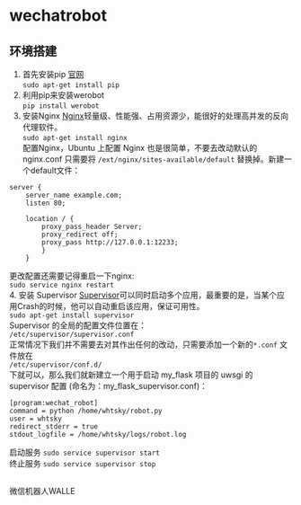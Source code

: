 # wechatrobot
## 环境搭建

1. 首先安装pip [官网](http://pypi.python.org)  
`sudo apt-get install pip`  
2. 利用pip来安装werobot  
`pip install werobot`  
3. 安装Nginx [Nginx](http://nginx.com/)轻量级、性能强、占用资源少，能很好的处理高并发的反向代理软件。  
`sudo apt-get install nginx`  
配置Nginx，Ubuntu 上配置 Nginx 也是很简单，不要去改动默认的 nginx.conf 只需要将
`/ext/nginx/sites-available/default`
替换掉。新建一个default文件：
```
server {
	server_name example.com;
	listen 80;

	location / {
    	proxy_pass_header Server;
        proxy_redirect off;
        proxy_pass http://127.0.0.1:12233;
    	}
	}
```

更改配置还需要记得重启一下nginx:  
`sudo service nginx restart`  
4. 安装 Supervisor
[Supervisor]( http://supervisord.org/configuration.html)可以同时启动多个应用，最重要的是，当某个应用Crash的时候，他可以自动重启该应用，保证可用性。  
`sudo apt-get install supervisor`  
Supervisor 的全局的配置文件位置在：  
`/etc/supervisor/supervisor.conf`  
正常情况下我们并不需要去对其作出任何的改动，只需要添加一个新的`*.conf` 文件放在  
`/etc/supervisor/conf.d/`  
下就可以，那么我们就新建立一个用于启动 my_flask 项目的 uwsgi 的 supervisor 配置 (命名为：my_flask_supervisor.conf)：
```
[program:wechat_robot]
command = python /home/whtsky/robot.py
user = whtsky
redirect_stderr = true
stdout_logfile = /home/whtsky/logs/robot.log
```
启动服务
`sudo service supervisor start`  
终止服务
`sudo service supervisor stop`

## 
微信机器人WALLE
